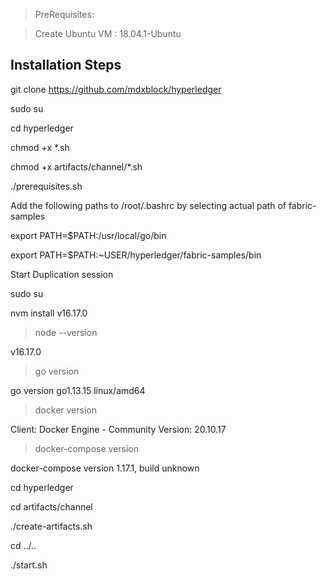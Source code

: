 >PreRequisites:

>Create Ubuntu VM : 18.04.1-Ubuntu

Installation Steps
------------------

git clone https://github.com/mdxblock/hyperledger

sudo su

cd hyperledger

chmod +x *.sh

chmod +x artifacts/channel/*.sh


./prerequisites.sh

Add the following paths to /root/.bashrc by selecting actual path of fabric-samples

export PATH=$PATH:/usr/local/go/bin

export PATH=$PATH:~USER/hyperledger/fabric-samples/bin

Start Duplication session

sudo su

nvm install v16.17.0

>node --version
 
v16.17.0


>go version
 
go version go1.13.15 linux/amd64
 
 
>docker version

Client: Docker Engine - Community
 Version:           20.10.17

>docker-compose version

docker-compose version 1.17.1, build unknown

cd hyperledger

cd artifacts/channel
 
./create-artifacts.sh

cd ../..

./start.sh
